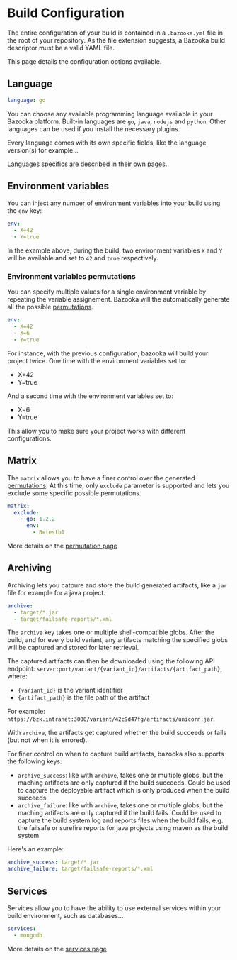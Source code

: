 # Build Configuration

The entire configuration of your build is contained in a `.bazooka.yml` file in the root of your repository.
As the file extension suggests, a Bazooka build descriptor must be a valid YAML file.

This page details the configuration options available.

## Language

```yaml
language: go
```

You can choose any available programming language available in your Bazooka platform. Built-in languages are `go`, `java`, `nodejs` and `python`.
Other languages can be used if you install the necessary plugins.

Every language comes with its own specific fields, like the language version(s) for example...

Languages specifics are described in their own pages.

## Environment variables

You can inject any number of environment variables into your build using the `env` key:

```yaml
env:
  - X=42
  - Y=true
```

In the example above, during the build, two environment variables `X` and `Y` will be available and set to `42` and `true` respectively.

### Environment variables permutations

You can specify multiple values for a single environment variable by repeating the variable assignement.
Bazooka will the automatically generate all the possible [permutations](../home/permutations).

```yaml
env:
  - X=42
  - X=6
  - Y=true
```

For instance, with the previous configuration, bazooka will build your project twice. One time with the environment variables set to:

* X=42
* Y=true

And a second time with the environment variables set to:

* X=6
* Y=true

This allow you to make sure your project works with different configurations.

## Matrix

The `matrix` allows you to have a finer control over the generated [permutations](../home/permutations).
At this time, only `exclude` parameter is supported and lets you exclude some specific possible permutations.

```yaml
matrix:
  exclude:
    - go: 1.2.2
      env:
        - B=testb1
```


More details on the [permutation page](../home/permutations)

## Archiving

Archiving lets you catpure and store the build generated artifacts, like a `jar` file for example for a java project.

```yaml
archive:
  - target/*.jar
  - target/failsafe-reports/*.xml
```

The `archive` key takes one or multiple shell-compatible globs.
After the build, and for every build variant, any artifacts matching the specified globs will be captured and stored for later retrieval.

The captured artifacts can then be downloaded using the following API endpoint: `server:port/variant/{variant_id}/artifacts/{artifact_path}`, where:

* `{variant_id}` is the variant identifier
* `{artifact_path}` is the file path of the artifact

For example: `https://bzk.intranet:3000/variant/42c9d47fg/artifacts/unicorn.jar`.

With `archive`, the artifacts get captured whether the build succeeds or fails (but not when it is errored).

For finer control on when to capture build artifacts, bazooka also supports the following keys:

* `archive_success`: like with `archive`, takes one or multiple globs, but the maching artifacts are only captured if the build succeeds. Could be used to capture the deployable artifact which is only produced when the build succeeds
* `archive_failure`: like with `archive`, takes one or multiple globs, but the maching artifacts are only captured if the build fails. Could be used to capture the build system log and reports files when the build fails, e.g. the failsafe or surefire reports for java projects using maven as the build system

Here's an example:

```yaml
archive_success: target/*.jar
archive_failure: target/failsafe-reports/*.xml
```

## Services

Services allow you to have the ability to use external services within your build environment, such as databases...

```yaml
services:
  - mongodb
```

More details on the [services page](../home/services)
